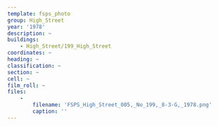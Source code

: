 ```yaml
---
template: fsps_photo
group: High_Street
year: '1978'
description: ~
buildings:
    - High_Street/199_High_Street
coordinates: ~
heading: ~
classification: ~
section: ~
cell: ~
film_roll: ~
files:
    -
        filename: 'FSPS_High_Street_005,_No_199,_8-3-G,_1978.png'
        caption: ''
---
```

